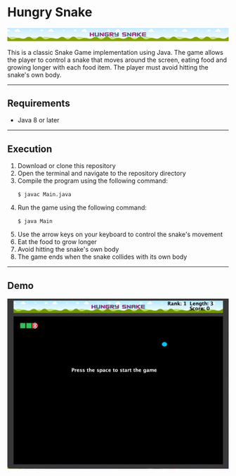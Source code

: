 # Hungry Snake

![image](https://github.com/ken1009us/hungry-snake/blob/main/img/header.png "header")

This is a classic Snake Game implementation using Java. 
The game allows the player to control a snake that moves around the screen, eating food and growing longer with each food item. 
The player must avoid hitting the snake's own body.

---

## Requirements

- Java 8 or later

---

## Execution

1. Download or clone this repository
2. Open the terminal and navigate to the repository directory
3. Compile the program using the following command:
    ```shell
    $ javac Main.java
   ```
4. Run the game using the following command:
    ```shell
   $ java Main
   ```
5. Use the arrow keys on your keyboard to control the snake's movement
6. Eat the food to grow longer
7. Avoid hitting the snake's own body
8. The game ends when the snake collides with its own body

---

## Demo

![image](https://github.com/ken1009us/hungry-snake/blob/main/img/demo.gif "demo")



